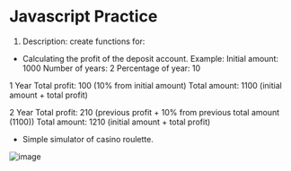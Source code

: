# Javascript Practice

1. Description: create functions for:
+ Calculating the profit of the deposit account.
Example:
Initial amount: 1000
Number of years: 2
Percentage of year: 10

1 Year
Total profit: 100 (10% from initial amount)
Total amount: 1100 (initial amount + total profit)

2 Year
Total profit: 210 (previous profit + 10% from previous total amount (1100))
Total amount: 1210 (initial amount + total profit)


+ Simple simulator of casino roulette. 

![image](https://user-images.githubusercontent.com/87691625/178933288-ad60755a-42a0-402e-be07-dd6727b4f6d9.png)
